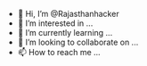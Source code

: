 - 👋 Hi, I’m @Rajasthanhacker
- 👀 I’m interested in ...
- 🌱 I’m currently learning ...
- 💞️ I’m looking to collaborate on ...
- 📫 How to reach me ...

<!---
Rajasthanhacker/Rajasthanhacker is a ✨ special ✨ repository because its `README.md` (this file) appears on your GitHub profile.
You can click the Preview link to take a look at your changes.
--->
